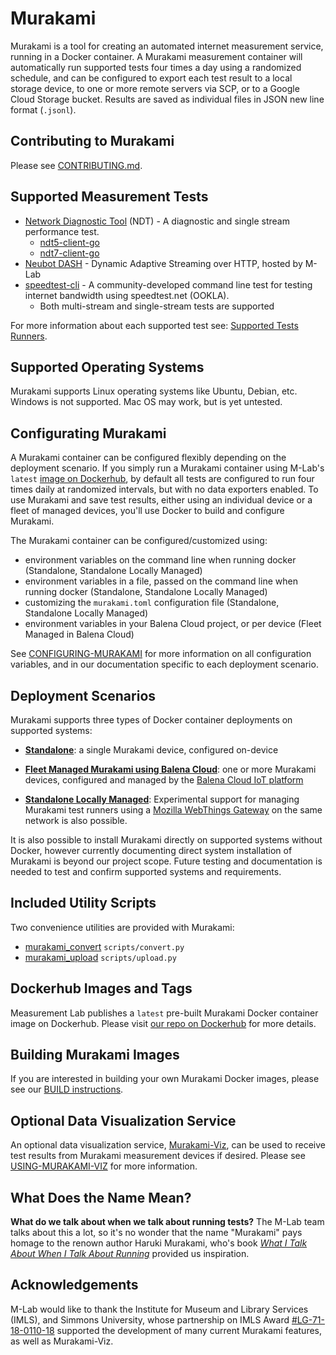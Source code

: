 # Murakami

Murakami is a tool for creating an automated internet measurement service, running in a Docker container. A Murakami measurement container will automatically run supported tests four times a day using a randomized schedule, and can be configured to export each test result to a local storage device, to one or more remote servers via SCP, or to a Google Cloud Storage bucket. Results are saved as individual files in JSON new line format (`.jsonl`).

## Contributing to Murakami

Please see [CONTRIBUTING.md](CONTRIBUTING.md).

## Supported Measurement Tests

* [Network Diagnostic Tool](https://www.measurementlab.net/tests/ndt/) (NDT) - A
  diagnostic and single stream performance test.
  * [ndt5-client-go](https://www.github.com/m-lab/ndt5-client-go)
  * [ndt7-client-go](https://www.github.com/m-lab/ndt7-client-go)
* [Neubot DASH](https://github.com/neubot/dash) - Dynamic Adaptive Streaming over HTTP, hosted by M-Lab
* [speedtest-cli](https://github.com/sivel/speedtest-cli) - A community-developed command line test for testing internet bandwidth using speedtest.net (OOKLA).
  * Both multi-stream and single-stream tests are supported

For more information about each supported test see: [Supported Tests Runners](docs/SUPPORTED-TEST-RUNNERS.md).

## Supported Operating Systems

Murakami supports Linux operating systems like Ubuntu, Debian, etc. Windows is
not supported. Mac OS may work, but is yet untested.

## Configurating Murakami

A Murakami container can be configured flexibly depending on the deployment
scenario. If you simply run a Murakami container using M-Lab's `latest` [image
on Dockerhub](https://hub.docker.com/r/measurementlab/murakami/tags?page=1&ordering=last_updated),
by default all tests are configured to run four times daily at randomized
intervals, but with no data exporters enabled. To use Murakami and save test
results, either using an individual device or a fleet of managed devices, you'll
use Docker to build and configure Murakami. 

The Murakami container can be configured/customized using:
* environment variables on the command line when running docker (Standalone, Standalone Locally Managed)
* environment variables in a file, passed on the command line when running docker (Standalone, Standalone Locally Managed)
* customizing the `murakami.toml` configuration file (Standalone, Standalone Locally Managed)
* environment variables in your Balena Cloud project, or per device (Fleet
  Managed in Balena Cloud)

See [CONFIGURING-MURAKAMI](docs/CONFIGURING-MURAKAMI.md) for more information on all configuration
variables, and in our documentation specific to each deployment scenario.

## Deployment Scenarios

Murakami supports three types of Docker container deployments on supported systems:

* **[Standalone](docs/INSTALL-MURAKAMI-STANDALONE.md)**: a single Murakami device, configured on-device
* **[Fleet Managed Murakami using Balena Cloud](docs/INSTALL-MURAKAMI-BALENA-CLOUD.md)**: one or more Murakami devices, configured and managed by the [Balena Cloud IoT platform](https://www.balena.io)

* **[Standalone Locally Managed](docs/INSTALL-MURAKAMI-LOCAL-MANAGED.md)**: Experimental support for managing Murakami test runners using a [Mozilla WebThings Gateway](https://iot.mozilla.org/gateway/) on the same network is also possible.

It is also possible to install Murakami directly on supported systems without Docker, however currently documenting direct system installation of Murakami is beyond our project scope. Future testing and documentation is needed to test and confirm supported systems and requirements.

## Included Utility Scripts

Two convenience utilities are provided with Murakami:

* [murakami_convert](docs/CONVERT-DATA.py) `scripts/convert.py`
* [murakami_upload](docs/UPLOAD-UTILITY.py) `scripts/upload.py`

## Dockerhub Images and Tags

Measurement Lab publishes a `latest` pre-built Murakami Docker container image
on Dockerhub. Please visit [our repo on
Dockerhub](https://cloud.docker.com/repository/docker/measurementlab/murakami/general)
for more details.

## Building Murakami Images

If you are interested in building your own Murakami Docker images, please see
our [BUILD instructions](docs/BUILD.md).

## Optional Data Visualization Service

An optional data visualization service, [Murakami-Viz](https://github.com/m-lab/murakami-viz/), can be used to receive test results from Murakami measurement devices if desired. Please see [USING-MURAKAMI-VIZ](docs/USING_MURAKAMI_VIZ.md) for more information.

## What Does the Name Mean?

**What do we talk about when we talk about running tests?** The M-Lab team talks about this a lot, so it's no wonder that the name "Murakami" pays homage to the renown author Haruki Murakami, who's book [_What I Talk About When I Talk About Running_](http://www.harukimurakami.com/book/what-i-talk-about-when-i-talk-about-running-a-memoir) provided us inspiration.

## Acknowledgements

M-Lab would like to thank the Institute for Museum and Library Services (IMLS), and Simmons University, whose partnership on IMLS Award [#LG-71-18-0110-18](https://www.imls.gov/grants/awarded/lg-71-18-0110-18) supported the development of many current Murakami features, as well as Murakami-Viz.

